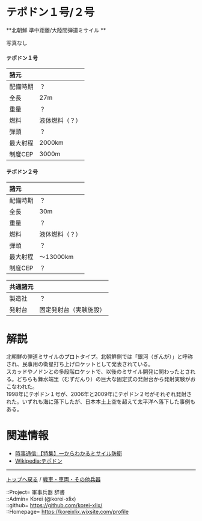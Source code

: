 # テポドン１号/２号
**北朝鮮 準中距離/大陸間弾道ミサイル **

写真なし  
  


#### テポドン１号
|諸元  |  |
|:--|:--|
|配備時期  |？  |
|全長    |27m  |
|重量    |？  |
|燃料    |液体燃料（？）  |
|弾頭    |？  |
|最大射程  |2000km  |
|制度CEP  |3000m  |


#### テポドン２号
|諸元  |  |
|:--|:--|
|配備時期  |？  |
|全長    |30m  |
|重量    |？  |
|燃料    |液体燃料（？）  |
|弾頭    |？  |
|最大射程  |～13000km  |
|制度CEP  |？  |


|共通諸元  |  |
|:--|:--|
|製造社  |？  |
|発射台  |固定発射台（実験施設）  |



# 解説
北朝鮮の弾道ミサイルのプロトタイプ。北朝鮮側では「銀河（ぎんが）」と呼称され、民事用の衛星打ち上げロケットとして発表されている。  
スカッドやノドンとの多段階ロケットで、以後のミサイル開発に関わったとされる。どちらも舞水端里（むずだんり）の巨大な固定式の発射台から発射実験がおこなわれた。  
1998年にテポドン１号が、2006年と2009年にテポドン２号がそれぞれ発射された。いずれも海に落下したが、日本本土上空を超えて太平洋へ落下した事例もある。  


# 関連情報
* [時事通信:【特集】一からわかるミサイル防衛](https://www.jiji.com/jc/v4?id=20120327ballistic_misile_defense-test&p=07908659)
* [Wikipedia:テポドン](https://bit.ly/352YWXk)


***
[トップへ戻る](/readme.md) / [戦車・車両・その他兵器](/ground/readme.md)  
  
::Project= 軍事兵器 辞書  
::Admin= Korei (@korei-xlix)  
::github= https://github.com/korei-xlix/  
::Homepage= https://koreixlix.wixsite.com/profile  
